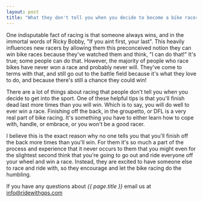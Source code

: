 ```yaml
---
layout: post
title: "What they don't tell you when you decide to become a bike racer"
---
```

One indisputable fact of racing is that someone always wins, and in the immortal words of Ricky Bobby, "If you aint first, your last". This heavily influences new racers by allowing them this preconceived notion they can win bike races because they've watched them and think, "I can do that!" It's true; some people can do that. However, the majority of people who race bikes have never won a race and probably never will. They've come to terms with that, and still go out to the battle field because it's what they love to do, and because there's still a chance they could win!

There are a lot of things about racing that people don't tell you when you decide to get into the sport. One of these helpful tips is that you'll finish dead last more times than you will win. Which is to say, you will do well to ever win a race. Finishing off the back, in the groupetto, or DFL is a very real part of bike racing. It's something you have to either learn how to cope with, handle, or embrace, or you won't be a good racer.

I believe this is the exact reason why no one tells you that you'll finish off the back more times than you'll win. For them it's so much a part of the process and experience that it never occurs to them that you might even for the slightest second think that you're going to go out and ride everyone off your wheel and win a race. Instead, they are excited to have someone else to race and ride with, so they encourage and let the bike racing do the humbling. 

If you have any questions about *{{ page.title }}* email us at <a href="mailto:info@ridewithgps.com">info@ridewithgps.com</a>
